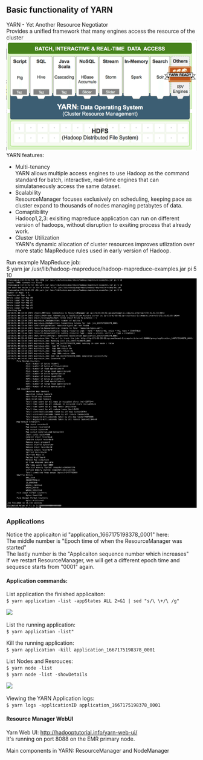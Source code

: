 ## Basic functionality of YARN
YARN - Yet Another Resource Negotiator<br/>
Provides a unified framework that many engines access the resource of the cluster
<img src="https://github.com/CorrineTan/Understanding-Hadoop-with-AWS-EMR/blob/main/Image/yarn_overall.png">
YARN features:
- Multi-tenancy<br/>
YARN allows multiple access engines to use Hadoop as the command standard for batch, interactive, real-time engines that can simulataneously access the same dataset.<br/>
- Scalability<br/>
ResourceManager focuses exclusively on scheduling, keeping pace as cluster expand to thousands of nodes managing petabytes of data.<br/>
- Comaptibility<br/>
Hadoop1,2,3: exisiting mapreduce application can run on different version of hadoops, without disruption to exsiting process that already work. <br/>
- Cluster Utilization <br/>
YARN's dynamic allocation of cluster resources improves utlization over more static MapReduce rules used in early version of Hadoop.

Run example MapReduce job:<br/>
$ yarn jar /usr/lib/hadoop-mapreduce/hadoop-mapreduce-examples.jar pi 5 10
<img src="https://github.com/CorrineTan/Understanding-Hadoop-with-AWS-EMR/blob/main/Image/example_mapreduce_job.png">

### Applications
Notice the applicaiton id "application_1667175198378_0001" here:<br/>
The middle number is "Epoch time of when the ResourceManager was started"<br/>
The lastly number is the "Applicaiton sequence number which increases"<br/>
If we restart ResourceManager, we will get a different epoch time and sequesce starts from "0001" again.

#### Application commands:
List application the finished applicaiton: <br/>
```$ yarn application -list -appStates ALL 2>&1 | sed "s/\ \+/\ /g"```

<img src="https://github.com/CorrineTan/Understanding-Hadoop-with-AWS-EMR/blob/main/Image/mapreduce_list_application.png">

List the running application: <br/>
```$ yarn application -list"```

Kill the running application: <br/>
```$ yarn application -kill application_1667175198378_0001```

List Nodes and Resrouces: <br/>
```$ yarn node -list``` <br/>
```$ yarn node -list -showDetails``` 

<img src="https://github.com/CorrineTan/Understanding-Hadoop-with-AWS-EMR/blob/main/Image/yarn_node_list.png">

Viewing the YARN Application logs: <br/>
```$ yarn logs -applicationID application_1667175198378_0001``` <br/>

#### Resource Manager WebUI
Yarn Web UI: http://hadooptutorial.info/yarn-web-ui/ <br/>
It's running on port 8088 on the EMR primary node.

Main components in YARN: ResourceManager and NodeManager

